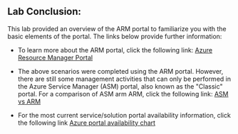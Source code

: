## **Lab Conclusion:** 

This lab provided an overview of the ARM portal to familiarize you with the basic elements of the portal. The links below provide further information:

- To learn more about the ARM portal, click the following link: [Azure Resource Manager Portal](https://azure.microsoft.com/en-us/features/azure-portal/)

- The above scenarios were completed using the ARM portal. However, there are still some management activities that can only be performed in the Azure Service Manager (ASM) portal, also known as the "Classic" portal. For a comparison of ASM arm ARM, click the following link: [ASM vs ARM](https://docs.microsoft.com/en-us/azure/azure-resource-manager/resource-manager-deployment-model)

- For the most current service/solution portal availability information, click the following link [Azure portal availability chart](https://azure.microsoft.com/en-us/features/azure-portal/availability/)

